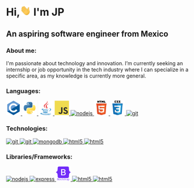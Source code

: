 <h1 align="left">Hi,<img src="https://raw.githubusercontent.com/ABSphreak/ABSphreak/master/gifs/Hi.gif" width="30px" /> I'm JP</h1>
<h2 align="left">An aspiring software engineer from Mexico</h2>


<h3 align="left">About me:</h3>
<p>I'm passionate about technology and innovation. I’m currently seeking an internship or job opportunity in the tech industry where I can specialize in a specific area, as my knowledge is currently more general.</p>

<h3 align="left">Languages:</h3>
<a href="https://www.cprogramming.com/" target="_blank"> <img src="https://raw.githubusercontent.com/devicons/devicon/master/icons/c/c-original.svg" alt="c" width="40" height="40"/> 
</a>
<a href="https://www.python.org" target="_blank" rel="noreferrer"> <img src="https://raw.githubusercontent.com/devicons/devicon/master/icons/python/python-original.svg" alt="python" width="40" height="40"/> 
</a>
<a href="https://www.java.com" target="_blank" rel="noreferrer"> <img src="https://raw.githubusercontent.com/devicons/devicon/master/icons/java/java-original.svg" alt="java" width="40" height="40"/> 
</a>
<a href="https://developer.mozilla.org/en-US/docs/Web/JavaScript" target="_blank"> <img src="https://raw.githubusercontent.com/devicons/devicon/master/icons/javascript/javascript-original.svg" alt="javascript" width="40" height="40"/> 
</a>
<a href="https://www.typescriptlang.org/" target="_blank"> <img src="https://www.vectorlogo.zone/logos/typescriptlang/typescriptlang-icon.svg" alt="nodejs" width="40" height="40"/> 
<a href="https://www.w3.org/html/" target="_blank"> <img src="https://raw.githubusercontent.com/devicons/devicon/master/icons/html5/html5-original-wordmark.svg" alt="html5" width="40" height="40"/> 
</a> 
<a href="https://www.w3schools.com/css/" target="_blank"> <img src="https://raw.githubusercontent.com/devicons/devicon/master/icons/css3/css3-original-wordmark.svg" alt="css3" width="40" height="40"/> 
</a>
 <a href="https://dart.dev/" target="_blank"> <img src="https://www.vectorlogo.zone/logos/dartlang/dartlang-icon.svg" alt="git" width="40" height="40"/> 
</a>
 
<h3 align="left">Technologies:</h3>
<a href="https://git-scm.com/" target="_blank"> <img src="https://www.vectorlogo.zone/logos/git-scm/git-scm-icon.svg" alt="git" width="40" height="40"/> 
</a>
<a href="https://aws.amazon.com/" target="_blank"> <img src="https://www.vectorlogo.zone/logos/amazon_aws/amazon_aws-icon.svg" alt="git" width="40" height="40"/> 
</a>
<a href="https://www.mongodb.com/" target="_blank"> <img src="https://www.vectorlogo.zone/logos/mongodb/mongodb-icon.svg" alt="mongodb" width="40" height="40"/> 
</a> 
<a href="https://www.postman.com/" target="_blank"> <img src="https://www.vectorlogo.zone/logos/getpostman/getpostman-icon.svg" alt="html5" width="40" height="40"/> 
</a> 
<a href="https://flutter.dev/" target="_blank"> <img src="https://www.vectorlogo.zone/logos/flutterio/flutterio-icon.svg" alt="html5" width="40" height="40"/> 
</a>


<h3 align="left">Libraries/Frameworks:</h3>
<a href="https://nodejs.org" target="_blank"> <img src="https://www.vectorlogo.zone/logos/nodejs/nodejs-icon.svg" alt="nodejs" width="40" height="40"/> 
</a> 
<a href="https://expressjs.com" target="_blank"> <img src="https://www.vectorlogo.zone/logos/expressjs/expressjs-icon.svg" alt="express" width="40" height="40"/> 
</a>
<a href="https://getbootstrap.com" target="_blank"> <img src="https://raw.githubusercontent.com/devicons/devicon/master/icons/bootstrap/bootstrap-plain-wordmark.svg" alt="bootstrap" width="40" height="40"/> 
</a>
<a href="https://www.tensorflow.org/" target="_blank"> <img src="https://www.vectorlogo.zone/logos/tensorflow/tensorflow-icon.svg" alt="html5" width="40" height="40"/> 
</a>
<a href="https://numpy.org/" target="_blank"> <img src="https://www.vectorlogo.zone/logos/numpy/numpy-icon.svg" alt="html5" width="40" height="40"/> 
</a>
